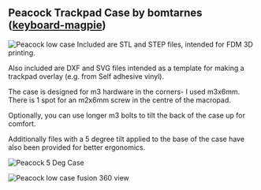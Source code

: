 ## Peacock Trackpad Case by bomtarnes ([keyboard-magpie](https://github.com/keyboard-magpie/))

![Peacock low case](https://imgur.com/0mE4lLrh.jpg)
Included are STL and STEP files, intended for FDM 3D printing.

Also included are DXF and SVG files intended as a template for making a trackpad overlay (e.g. from Self adhesive vinyl).

The case is designed for m3 hardware in the corners- I used m3x6mm. There is 1 spot for an m2x6mm screw in the centre of the macropad.

Optionally, you can use longer m3 bolts to tilt the back of the case up for comfort.

Additionally files with a 5 degree tilt applied to the base of the case have also been provided for better ergonomics. 

![Peacock 5 Deg Case](https://imgur.com/a/xi6hyPW)

![Peacock low case fusion 360 view](https://imgur.com/ODhpnVRh.jpg)

